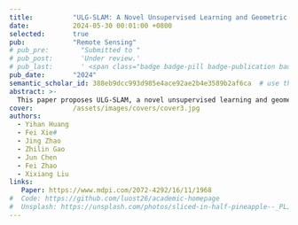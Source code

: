 ```yaml
---
title:          "ULG-SLAM: A Novel Unsupervised Learning and Geometric Feature-Based Visual SLAM Algorithm for Robot Localizability Estimation"
date:           2024-05-30 00:01:00 +0800
selected:       true
pub:            "Remote Sensing"
# pub_pre:        "Submitted to "
# pub_post:       'Under review.'
# pub_last:       ' <span class="badge badge-pill badge-publication badge-success">Spotlight</span>'
pub_date:       "2024"
semantic_scholar_id: 388eb9dcc993d985e4ace92ae2b4e3589b2af6ca  # use this to retrieve citation count
abstract: >-
  This paper proposes ULG-SLAM, a novel unsupervised learning and geometric-based visual SLAM algorithm for robot localizability estimation to improve the accuracy and robustness of visual SLAM.
cover:          /assets/images/covers/cover3.jpg
authors:
  - Yihan Huang
  - Fei Xie#
  - Jing Zhao
  - Zhilin Gao
  - Jun Chen
  - Fei Zhao
  - Xixiang Liu
links:
   Paper: https://www.mdpi.com/2072-4292/16/11/1968
#  Code: https://github.com/luost26/academic-homepage
#  Unsplash: https://unsplash.com/photos/sliced-in-half-pineapple--_PLJZmHZzk
---
```

